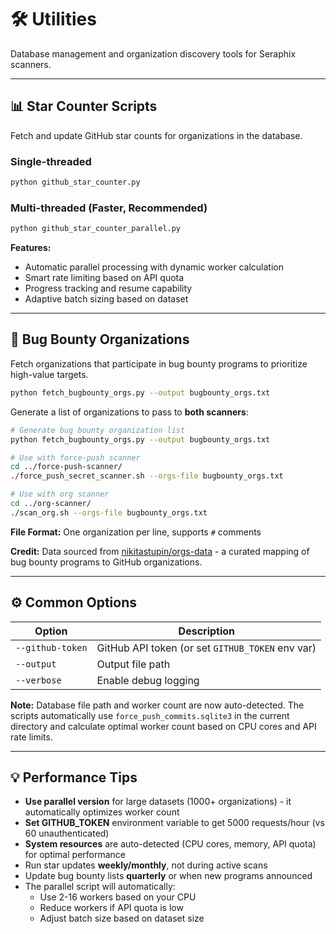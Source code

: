 # 🛠️ Utilities

Database management and organization discovery tools for Seraphix scanners.

---

## 📊 Star Counter Scripts

Fetch and update GitHub star counts for organizations in the database.

### Single-threaded
```bash
python github_star_counter.py
```

### Multi-threaded (Faster, Recommended)
```bash
python github_star_counter_parallel.py
```

**Features:** 
- Automatic parallel processing with dynamic worker calculation
- Smart rate limiting based on API quota
- Progress tracking and resume capability
- Adaptive batch sizing based on dataset

---

## 🎯 Bug Bounty Organizations

Fetch organizations that participate in bug bounty programs to prioritize high-value targets.

```bash
python fetch_bugbounty_orgs.py --output bugbounty_orgs.txt
```

Generate a list of organizations to pass to **both scanners**:

```bash
# Generate bug bounty organization list
python fetch_bugbounty_orgs.py --output bugbounty_orgs.txt

# Use with force-push scanner
cd ../force-push-scanner/
./force_push_secret_scanner.sh --orgs-file bugbounty_orgs.txt

# Use with org scanner
cd ../org-scanner/
./scan_org.sh --orgs-file bugbounty_orgs.txt
```

**File Format:** One organization per line, supports `#` comments

**Credit:** Data sourced from [nikitastupin/orgs-data](https://github.com/nikitastupin/orgs-data) - a curated mapping of bug bounty programs to GitHub organizations.

---

## ⚙️ Common Options

| Option | Description |
|--------|-------------|
| `--github-token` | GitHub API token (or set `GITHUB_TOKEN` env var) |
| `--output` | Output file path |
| `--verbose` | Enable debug logging |

**Note:** Database file path and worker count are now auto-detected. The scripts automatically use `force_push_commits.sqlite3` in the current directory and calculate optimal worker count based on CPU cores and API rate limits.

---

## 💡 Performance Tips

- **Use parallel version** for large datasets (1000+ organizations) - it automatically optimizes worker count
- **Set GITHUB_TOKEN** environment variable to get 5000 requests/hour (vs 60 unauthenticated)
- **System resources** are auto-detected (CPU cores, memory, API quota) for optimal performance
- Run star updates **weekly/monthly**, not during active scans
- Update bug bounty lists **quarterly** or when new programs announced
- The parallel script will automatically:
  - Use 2-16 workers based on your CPU
  - Reduce workers if API quota is low
  - Adjust batch size based on dataset size